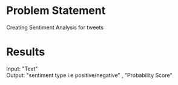 # Problem Statement
Creating Sentiment Analysis for tweets

# Results
Input: "Text" <br>
Output: "sentiment type i.e positive/negative" , "Probability Score"
